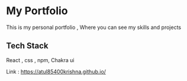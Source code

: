 # My Portfolio

This is my personal portfolio , Where you can see my skills and projects 

## Tech Stack

React , css , npm, Chakra ui


Link : https://atul85400krishna.github.io/

